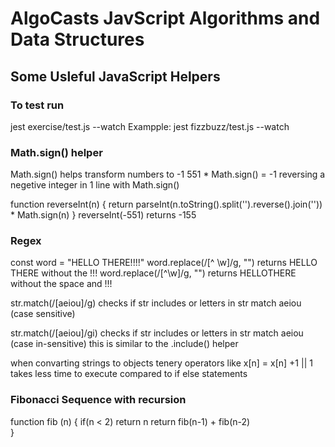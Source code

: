 # AlgoCasts JavScript Algorithms and Data Structures

## Some Usleful JavaScript Helpers

### To test run
jest exercise/test.js --watch
Exampple: jest fizzbuzz/test.js --watch

### Math.sign() helper
Math.sign()  helps transform numbers to -1
 551 * Math.sign() = -1
reversing a negetive integer in 1 line with Math.sign()

function reverseInt(n) {
   return parseInt(n.toString().split('').reverse().join('')) * Math.sign(n)
}
reverseInt(-551)  returns -155

### Regex

const word = "HELLO THERE!!!!"
word.replace(/[^ \w]/g, "")  returns HELLO THERE without the !!!
word.replace(/[^\w]/g, "")    returns HELLOTHERE without the space and !!!

str.match(/[aeiou]/g)  checks if str includes or letters in str match aeiou (case sensitive)


str.match(/[aeiou]/gi)  checks if str includes or letters in str match aeiou (case in-sensitive)  this is similar to the .include() helper



when convarting  strings to objects tenery operators like 
x[n] = x[n] +1 || 1 
takes less time to execute compared to if else statements

### Fibonacci Sequence with recursion

function fib (n) {
    if(n < 2) return n
    return fib(n-1) + fib(n-2)  
}



        








